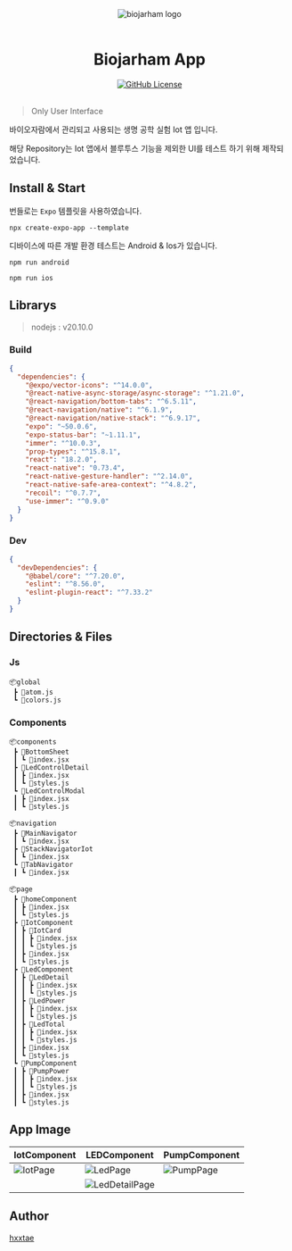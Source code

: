 <div align="center">
  <img 
    src="https://github.com/hxxtae/biojarham-app/assets/79623316/da4f4f3d-d431-4e17-9322-05ff799dac0c"
    alt="biojarham logo"
  />
</div>

<br>

<div align="center">
  <h1>Biojarham App</h1>
</div>

<div align="center">
  <a href="https://github.com/hxxtae/biojarham-app/blob/main/LICENSE">
    <img alt="GitHub License" src="https://img.shields.io/github/license/hxxtae/biojarham-app?style=for-the-badge&labelColor=%23111111&color=%23ffffff">
  </a>
</div>

<br>

> Only User Interface

바이오자람에서 관리되고 사용되는 생명 공학 실험 Iot 앱 입니다.

해당 Repository는 Iot 앱에서 블루투스 기능을 제외한 UI를 테스트 하기 위해 제작되었습니다.

## Install & Start

번들로는 `Expo` 템플릿을 사용하였습니다.

```text
npx create-expo-app --template
```

디바이스에 따른 개발 환경 테스트는 Android & Ios가 있습니다.

```text
npm run android
```

```text
npm run ios
```

## Librarys

> nodejs : v20.10.0

### Build

```json
{
  "dependencies": {
    "@expo/vector-icons": "^14.0.0",
    "@react-native-async-storage/async-storage": "^1.21.0",
    "@react-navigation/bottom-tabs": "^6.5.11",
    "@react-navigation/native": "^6.1.9",
    "@react-navigation/native-stack": "^6.9.17",
    "expo": "~50.0.6",
    "expo-status-bar": "~1.11.1",
    "immer": "^10.0.3",
    "prop-types": "^15.8.1",
    "react": "18.2.0",
    "react-native": "0.73.4",
    "react-native-gesture-handler": "^2.14.0",
    "react-native-safe-area-context": "^4.8.2",
    "recoil": "^0.7.7",
    "use-immer": "^0.9.0"
  }
}
```

### Dev

```json
{
  "devDependencies": {
    "@babel/core": "^7.20.0",
    "eslint": "^8.56.0",
    "eslint-plugin-react": "^7.33.2"
  }
}
```

## Directories & Files

### Js

```
📦global
 ┣ 📜atom.js
 ┗ 📜colors.js
```

### Components

```
📦components
 ┣ 📂BottomSheet
 ┃ ┗ 📜index.jsx
 ┣ 📂LedControlDetail
 ┃ ┣ 📜index.jsx
 ┃ ┗ 📜styles.js
 ┗ 📂LedControlModal
 ┃ ┣ 📜index.jsx
 ┃ ┗ 📜styles.js

📦navigation
 ┣ 📂MainNavigator
 ┃ ┗ 📜index.jsx
 ┣ 📂StackNavigatorIot
 ┃ ┗ 📜index.jsx
 ┗ 📂TabNavigator
 ┃ ┗ 📜index.jsx

📦page
 ┣ 📂homeComponent
 ┃ ┣ 📜index.jsx
 ┃ ┗ 📜styles.js
 ┣ 📂IotComponent
 ┃ ┣ 📂IotCard
 ┃ ┃ ┣ 📜index.jsx
 ┃ ┃ ┗ 📜styles.js
 ┃ ┣ 📜index.jsx
 ┃ ┗ 📜styles.js
 ┣ 📂LedComponent
 ┃ ┣ 📂LedDetail
 ┃ ┃ ┣ 📜index.jsx
 ┃ ┃ ┗ 📜styles.js
 ┃ ┣ 📂LedPower
 ┃ ┃ ┣ 📜index.jsx
 ┃ ┃ ┗ 📜styles.js
 ┃ ┣ 📂LedTotal
 ┃ ┃ ┣ 📜index.jsx
 ┃ ┃ ┗ 📜styles.js
 ┃ ┣ 📜index.jsx
 ┃ ┗ 📜styles.js
 ┗ 📂PumpComponent
 ┃ ┣ 📂PumpPower
 ┃ ┃ ┣ 📜index.jsx
 ┃ ┃ ┗ 📜styles.js
 ┃ ┣ 📜index.jsx
 ┃ ┗ 📜styles.js
```

## App Image

| IotComponent | LEDComponent | PumpComponent |
| ------------ | ------------ | ------------- |
| ![IotPage]   | ![LedPage]   | ![PumpPage]   |
|              | ![LedDetailPage] |           |

[PumpPage]: https://github.com/hxxtae/biojarham-app/assets/79623316/9ef369a0-5e54-47bd-b4d9-1a8e494a01c3
[IotPage]: https://github.com/hxxtae/biojarham-app/assets/79623316/e6c43237-d3ae-4776-877b-af47f573a1ae
[LedPage]: https://github.com/hxxtae/biojarham-app/assets/79623316/2f95ff50-a18b-450d-9b0b-8481d0239007
[LedDetailPage]: https://github.com/hxxtae/biojarham-app/assets/79623316/30f0f841-9918-4657-8f34-8b6d6ee625c8

## Author

[hxxtae](https://github.com/hxxtae)
